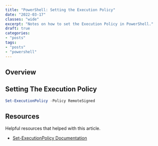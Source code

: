 ```yaml
---
title: "PowerShell: Setting the Execution Policy"
date: "2022-03-17"
classes: "wide"
excerpt: "Notes on how to set the Execution Policy in PowerShell."
draft: true
categories:
- "posts"
tags:
- "posts"
- "powershell"
---
```


## Overview

## Setting The Execution Policy

```powershell
Set-ExecutionPolicy -Policy RemoteSigned
```

## Resources

Helpful resources that helped with this article.

- [Set-ExecutionPolicy Documentation](https://docs.microsoft.com/en-us/powershell/module/microsoft.powershell.security/set-executionpolicy?view=powershell-7.2)
